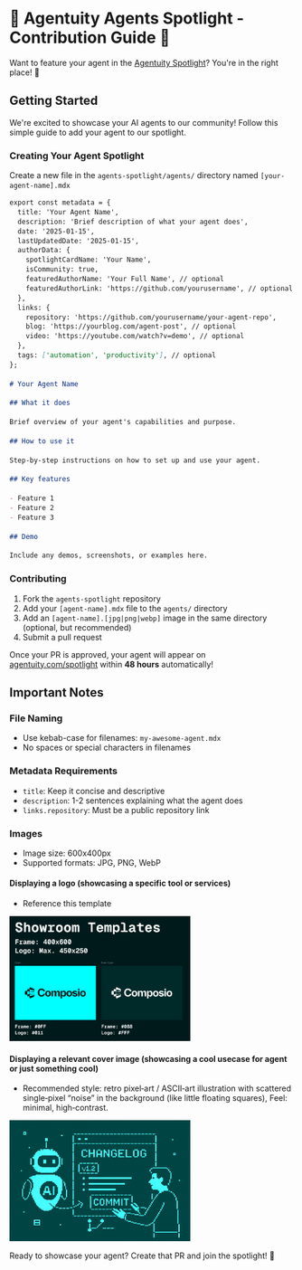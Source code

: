 # 🚀 Agentuity Agents Spotlight - Contribution Guide 🌟

Want to feature your agent in the [Agentuity Spotlight](https://agentuity.com/spotlight)? You're in the right place! 🤖

## Getting Started

We're excited to showcase your AI agents to our community! Follow this simple guide to add your agent to our spotlight.

### Creating Your Agent Spotlight

Create a new file in the `agents-spotlight/agents/` directory named `[your-agent-name].mdx`

```markdown
export const metadata = {
  title: 'Your Agent Name',
  description: 'Brief description of what your agent does',
  date: '2025-01-15',
  lastUpdatedDate: '2025-01-15',
  authorData: {
    spotlightCardName: 'Your Name',
    isCommunity: true,
    featuredAuthorName: 'Your Full Name', // optional
    featuredAuthorLink: 'https://github.com/yourusername', // optional
  },
  links: {
    repository: 'https://github.com/yourusername/your-agent-repo',
    blog: 'https://yourblog.com/agent-post', // optional
    video: 'https://youtube.com/watch?v=demo', // optional
  },
  tags: ['automation', 'productivity'], // optional
};

# Your Agent Name

## What it does

Brief overview of your agent's capabilities and purpose.

## How to use it

Step-by-step instructions on how to set up and use your agent.

## Key features

- Feature 1
- Feature 2
- Feature 3

## Demo

Include any demos, screenshots, or examples here.
```

### Contributing

1. Fork the `agents-spotlight` repository
2. Add your `[agent-name].mdx` file to the `agents/` directory
3. Add an `[agent-name].[jpg|png|webp]` image in the same directory (optional, but recommended)
4. Submit a pull request

Once your PR is approved, your agent will appear on [agentuity.com/spotlight](https://agentuity.com/spotlight) within **48 hours** automatically!

## Important Notes

### File Naming

- Use kebab-case for filenames: `my-awesome-agent.mdx`
- No spaces or special characters in filenames

### Metadata Requirements

- `title`: Keep it concise and descriptive
- `description`: 1-2 sentences explaining what the agent does
- `links.repository`: Must be a public repository link

### Images

- Image size: 600x400px
- Supported formats: JPG, PNG, WebP

#### Displaying a logo (showcasing a specific tool or services)

- Reference this template  
<img src="./image-templates/spotlight-logo-template.png" alt="Spotlight logo template" width="320" />

#### Displaying a relevant cover image (showcasing a cool usecase for agent or just something cool)

- Recommended style: retro pixel‑art / ASCII‑art illustration with scattered single‑pixel “noise” in the background (like little floating squares), Feel: minimal, high‑contrast.  
<img src="./agents/agent-changelog.png" alt="Relevant cover image example" width="320" />

Ready to showcase your agent? Create that PR and join the spotlight! 🚀
